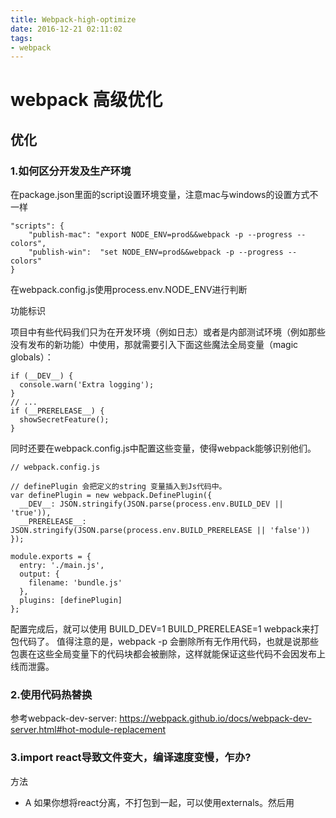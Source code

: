 ```yaml
---
title: Webpack-high-optimize
date: 2016-12-21 02:11:02
tags:
- webpack
---
```


# webpack 高级优化
## 优化
### 1.如何区分开发及生产环境

在package.json里面的script设置环境变量，注意mac与windows的设置方式不一样

```
"scripts": {
    "publish-mac": "export NODE_ENV=prod&&webpack -p --progress --colors",
    "publish-win":  "set NODE_ENV=prod&&webpack -p --progress --colors"
}
```
在webpack.config.js使用process.env.NODE_ENV进行判断

功能标识

项目中有些代码我们只为在开发环境（例如日志）或者是内部测试环境（例如那些没有发布的新功能）中使用，那就需要引入下面这些魔法全局变量（magic globals）：

```
if (__DEV__) {
  console.warn('Extra logging');
}
// ...
if (__PRERELEASE__) {
  showSecretFeature();
}
```

同时还要在webpack.config.js中配置这些变量，使得webpack能够识别他们。

```
// webpack.config.js

// definePlugin 会把定义的string 变量插入到Js代码中。
var definePlugin = new webpack.DefinePlugin({
  __DEV__: JSON.stringify(JSON.parse(process.env.BUILD_DEV || 'true')),
  __PRERELEASE__: JSON.stringify(JSON.parse(process.env.BUILD_PRERELEASE || 'false'))
});

module.exports = {
  entry: './main.js',
  output: {
    filename: 'bundle.js'
  },
  plugins: [definePlugin]
};
```

配置完成后，就可以使用 BUILD_DEV=1 BUILD_PRERELEASE=1 webpack来打包代码了。 值得注意的是，webpack -p 会删除所有无作用代码，也就是说那些包裹在这些全局变量下的代码块都会被删除，这样就能保证这些代码不会因发布上线而泄露。

### 2.使用代码热替换
参考webpack-dev-server: https://webpack.github.io/docs/webpack-dev-server.html#hot-module-replacement

### 3.import react导致文件变大，编译速度变慢，乍办?
方法
- A 如果你想将react分离，不打包到一起，可以使用externals。然后用<script>单独将react引入
- B 如果不介意将react打包到一起，请在alias中直接指向react的文件。可以提高webpack搜索的速度。准备部署上线时记得将换成react.min，能减少文件大小(减少约600kb)
- C 使用module.noParse针对单独的react.min.js这类没有依赖的模块，速度会更快

### 4.将模块暴露到全局
如果想将report数据上报组件放到全局，有两种办法：
方法一：
在loader里使expose将report暴露到全局，然后就可以直接使用report进行上报

```
{
    test: path.join(config.path.src, '/js/common/report'),
    loader: 'expose?report'
}
```

方法二：
如果想用R直接代表report，除了要用expose loader之外，还需要用ProvidePlugin帮助，指向report，这样在代码中直接用R.tdw， R.monitor这样就可以

```
new webpack.ProvidePlugin({
    "R": "report",
}),
```

### 5. 合并公共代码
有些类库如utils, bootstrap之类的可能被多个页面共享，最好是可以合并成一个js，而非每个js单独去引用。这样能够节省一些空间。这时我们可以用到CommonsChunkPlugin，我们指定好生成文件的名字，以及想抽取哪些入口js文件的公共代码，webpack就会自动帮我们合并好
```
new webpack.optimize.CommonsChunkPlugin('vendor', 'vendor.js')
```

```
 new webpack.optimize.CommonsChunkPlugin({
            name:      'main', // 把依赖移动到主文件
            children:  true, // 寻找所有子模块的共同依赖
            minChunks: 2, // 设置一个依赖被引用超过多少次就提取出来
        }),
```

第一个参数是entry中的vendor的名字

```
entry: {
    jsx: './src/index.js',
    html: './src/index.html',
    vendor: ['jquery']       //Array
  }
```

  
### 6.善用alias
resolve里面有一个alias的配置项目，能够让开发者指定一些模块的引用路径。对一些经常要被import或者require的库，如react,我们最好可以直接指定它们的位置，这样webpack可以省下不少搜索硬盘的时间。
```
alias: {
      'react': path.join('node_modules','react/dist/react.min')
    }
```

#### 7.React-hot-loader组件级热更新 
虽然实现了代码的热替换，只要在编辑器中保存我们编辑的代码，浏览器即可实时刷新。但同时也有一个烦恼，如果我们的项目开发中用到了几十个组件，为了测试某个组件我们需要一步步操作到固定的步骤去实现，一旦保存编辑器中修改的一行代码，从入口文件开始的所有代码都全部刷新了一次，这样很不利于调试。

```
{
   test: /\.jsx|js$/,
   exclude: /node_modules/,
   loaders: ['react-hot', 'babel?presets[]=react,presets[]=es2015']
   //原先的配置
   // loader: 'babel-loader',
   // query: {
   //   presets: ['react', 'es2015']
   // }
}
```

### 8.如何压缩代码
在生产环境中我们需要将代码压缩，尽可能的减少代码的体积，所以需要在生产环境的webpack中加入以下插件
```
{
  plugins: [
    // 代码混淆压缩
    new webpack.optimize.UglifyJsPlugin({
      compress: {
        warnings: false
      }
    })
  ]
}
```

加入了这个插件之后，编译的速度会明显变慢，所以一般只在生产环境启用。

另外，服务器端还可以开启 gzip 压缩，优化的效果更明显。


### 9. 代码运行前添加eslint的检测

新建一个eslint.rc的配置文件
安装eslint-loader

```
preLoaders: [
      {
        test: /\.js$/,
        loader: "eslint-loader",
        exclude: /node_modules/
      }
]
```
### 10.build前先清理build目录

```
npm install clean-webpack-plugin --save-dev
```

## 参考资料
- webpack使用优化： http://www.alloyteam.com/2016/01/webpack-use-optimization/
- 如何十倍提升你的webpack构建效率： http://gold.xitu.io/entry/5768e6ab207703006b310f95
- 让Webpack 来帮你打包吧： https://gold.xitu.io/entry/5767a975df0eea0062ffe193
- webpackForSPA:  https://github.com/huangshuwei/webpackForSPA/blob/master/webpack.config.js
